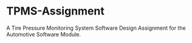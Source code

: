 # TPMS-Assignment

A Tire Pressure Monitoring System Software Design Assignment for the Automotive Software Module.
